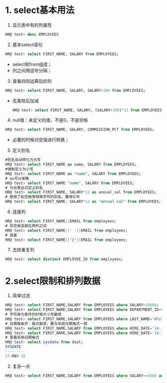 





# 1. select基本用法

1. 显示表中有的列属性

```sql
HR@ test> desc EMPLOYEES                            
```

2. 基本select语句

```sql
HR@ test> select FIRST_NAME, SALARY from EMPLOYEES;
```

- select和from组成；
- 列之间用逗号分隔；

3. 查看四则运算后的列

```sql
HR@ test> select FIRST_NAME, SALARY, SALARY+100 from EMPLOYEES;
```

- 先乘除后加减

  ```sql
  HR@ test> select FIRST_NAME, SALARY, (SALARY+100)*12 from EMPLOYEES;   
  ```

4. null值：未定义的值，不是0，不是空格

```sql
HR@ test> select FIRST_NAME, SALARY, COMMISSION_PCT from EMPLOYEES;
```

- 必要的时候对空值进行转换；

5. 定义别名

```sql
#别名自动转化为大写
HR@ test> select FIRST_NAME as name, SALARY from EMPLOYEES;
#强制定义为小写
HR@ test> select FIRST_NAME as "name", SALARY from EMPLOYEES;
# as可以省略
HR@ test> select FIRST_NAME "name", SALARY from EMPLOYEES;
# 为长表达式定义别名
HR@ test> select FIRST_NAME, SALARY*12 as annual_sal from EMPLOYEES;
# 使用了如空格等特殊字符的别名，要用引号
HR@ test> select FIRST_NAME, SALARY*12 as "annual sal" from EMPLOYEES;
```

6. 连接列

```sql
HR@ test> select FIRST_NAME||EMAIL from employees;
# 将空格连接在两列之间
HR@ test> select FIRST_NAME||' '||EMAIL from employees;
# 或者
HR@ test> select FIRST_NAME||'@'||EMAIL from employees;
```

7. 去除重复列

```sql
HR@ test> select distinct EMPLOYEE_ID from employees;
```

# 2.select限制和排列数据

1. 简单过滤

```sql
HR@ test> select FIRST_NAME,SALARY from EMPLOYEES where SALARY>10000;
HR@ test> select FIRST_NAME,SALARY from EMPLOYEES where DEPARTMENT_ID=90;
# 字符串为条件的时候大小写敏感
HR@ test> select FIRST_NAME,SALARY from EMPLOYEES where LAST_NAME='Whalen';
# 日期做条件：格式敏感，要与系统日期格式一致
HR@ test> select FIRST_NAME,SALARY from EMPLOYEES where HIRE_DATE='14-JUN-05';
HR@ test> select FIRST_NAME,SALARY from EMPLOYEES where HIRE_DATE='14-jun-05';
# 查看系统日期格式
HR@ test> select sysdate from dual;
SYSDATE
---------
27-MAY-18
```

2. 复杂一点

```sql
HR@ test> select FIRST_NAME,SALARY from EMPLOYEES where SALARY>=4000 and SALARY<=5000;
```














